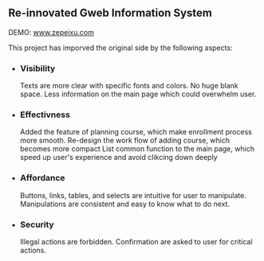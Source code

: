 ## Re-innovated Gweb Information System

DEMO: www.zepeixu.com

This project has imporved the original side by the following aspects:

- ### Visibility
  Texts are more clear with specific fonts and colors.
  No huge blank space.
  Less information on the main page which could overwhelm user.

- ### Effectivness
  Added the feature of planning course, which make enrollment process more smooth.
  Re-design the work flow of adding course, which becomes more compact
  List common function to the main page, which speed up user's experience and avoid clikcing down deeply

- ### Affordance
  Buttons, links, tables, and selects are intuitive for user to manipulate.
  Manipulations are consistent and easy to know what to do next.

- ### Security
  Illegal actions are forbidden.
  Confirmation are asked to user for critical actions.